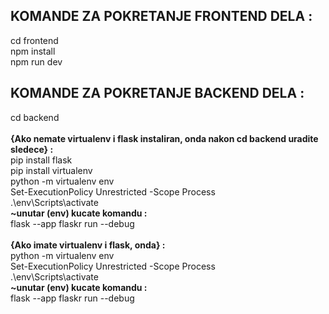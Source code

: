 KOMANDE ZA POKRETANJE FRONTEND DELA :<br />
---
cd frontend<br />
npm install<br />
npm run dev<br />

KOMANDE ZA POKRETANJE BACKEND DELA :
---
cd backend<br />
<br />
**{Ako nemate virtualenv i flask instaliran, onda nakon cd backend uradite sledece} : <br />**
pip install flask<br />
pip install virtualenv<br />
python -m virtualenv env<br />
Set-ExecutionPolicy Unrestricted -Scope Process<br />
.\env\Scripts\activate<br />
**~unutar (env) kucate komandu :<br />**
flask --app flaskr run --debug<br />
<br />
**{Ako imate virtualenv i flask, onda} :<br />**
python -m virtualenv env<br />
Set-ExecutionPolicy Unrestricted -Scope Process<br />
.\env\Scripts\activate<br />
**~unutar (env) kucate komandu :<br />**
flask --app flaskr run --debug<br />
